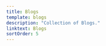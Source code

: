 ```yaml
---
title: Blogs
template: blogs
description: "Collection of Blogs."
linktext: Blogs
sortOrder: 5
---
```

